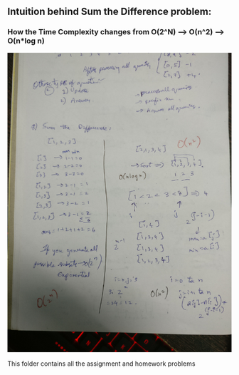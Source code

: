 

## Intuition behind Sum the Difference problem:

### How the Time Complexity changes from O(2^N) --> O(n^2) --> O(n*log n) 

![Sum the Difference 1](img/Sum%20the%20difference%201.jpg)





This folder contains all the assignment and homework problems
